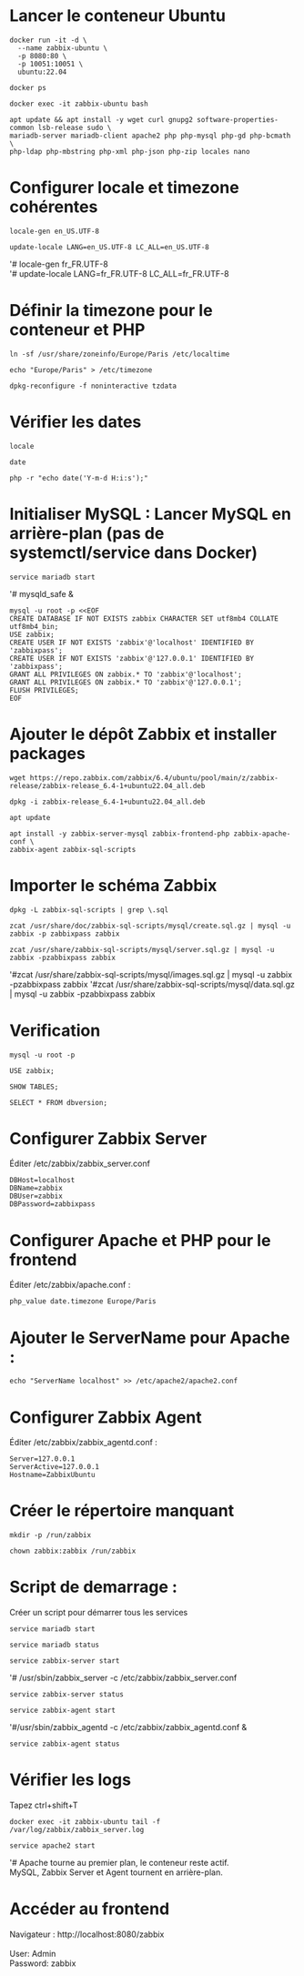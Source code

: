 # Lancer le conteneur Ubuntu
```
docker run -it -d \
  --name zabbix-ubuntu \
  -p 8080:80 \
  -p 10051:10051 \
  ubuntu:22.04
```
```
docker ps
```
```
docker exec -it zabbix-ubuntu bash
```
```
apt update && apt install -y wget curl gnupg2 software-properties-common lsb-release sudo \
mariadb-server mariadb-client apache2 php php-mysql php-gd php-bcmath \
php-ldap php-mbstring php-xml php-json php-zip locales nano
```

# Configurer locale et timezone cohérentes
```
locale-gen en_US.UTF-8
```
```
update-locale LANG=en_US.UTF-8 LC_ALL=en_US.UTF-8
```

'# locale-gen fr_FR.UTF-8 </br>
'# update-locale LANG=fr_FR.UTF-8 LC_ALL=fr_FR.UTF-8 </br>

# Définir la timezone pour le conteneur et PHP
```
ln -sf /usr/share/zoneinfo/Europe/Paris /etc/localtime
```
```
echo "Europe/Paris" > /etc/timezone
```
```
dpkg-reconfigure -f noninteractive tzdata
```
# Vérifier les dates
```
locale
```
```
date
```
```
php -r "echo date('Y-m-d H:i:s');"
```


# Initialiser MySQL : Lancer MySQL en arrière-plan (pas de systemctl/service dans Docker)
```
service mariadb start
```
'# mysqld_safe &


```
mysql -u root -p <<EOF
CREATE DATABASE IF NOT EXISTS zabbix CHARACTER SET utf8mb4 COLLATE utf8mb4_bin;
USE zabbix;
CREATE USER IF NOT EXISTS 'zabbix'@'localhost' IDENTIFIED BY 'zabbixpass';
CREATE USER IF NOT EXISTS 'zabbix'@'127.0.0.1' IDENTIFIED BY 'zabbixpass';
GRANT ALL PRIVILEGES ON zabbix.* TO 'zabbix'@'localhost';
GRANT ALL PRIVILEGES ON zabbix.* TO 'zabbix'@'127.0.0.1';
FLUSH PRIVILEGES;
EOF
```
# Ajouter le dépôt Zabbix et installer packages
```
wget https://repo.zabbix.com/zabbix/6.4/ubuntu/pool/main/z/zabbix-release/zabbix-release_6.4-1+ubuntu22.04_all.deb
```
```
dpkg -i zabbix-release_6.4-1+ubuntu22.04_all.deb
```
```
apt update
```
```
apt install -y zabbix-server-mysql zabbix-frontend-php zabbix-apache-conf \
zabbix-agent zabbix-sql-scripts
```
# Importer le schéma Zabbix
```
dpkg -L zabbix-sql-scripts | grep \.sql
```
```
zcat /usr/share/doc/zabbix-sql-scripts/mysql/create.sql.gz | mysql -u zabbix -p zabbixpass zabbix
```
```
zcat /usr/share/zabbix-sql-scripts/mysql/server.sql.gz | mysql -u zabbix -pzabbixpass zabbix
```
'#zcat /usr/share/zabbix-sql-scripts/mysql/images.sql.gz | mysql -u zabbix -pzabbixpass zabbix
'#zcat /usr/share/zabbix-sql-scripts/mysql/data.sql.gz   | mysql -u zabbix -pzabbixpass zabbix

# Verification
```
mysql -u root -p 
```

```
USE zabbix;
```
```
SHOW TABLES;
```
```
SELECT * FROM dbversion;
```
# Configurer Zabbix Server
Éditer /etc/zabbix/zabbix_server.conf
```
DBHost=localhost
DBName=zabbix
DBUser=zabbix
DBPassword=zabbixpass
```
# Configurer Apache et PHP pour le frontend
Éditer /etc/zabbix/apache.conf :
```
php_value date.timezone Europe/Paris
```
# Ajouter le ServerName pour Apache :
```
echo "ServerName localhost" >> /etc/apache2/apache2.conf
```
# Configurer Zabbix Agent
Éditer /etc/zabbix/zabbix_agentd.conf :
```
Server=127.0.0.1
ServerActive=127.0.0.1
Hostname=ZabbixUbuntu
```
# Créer le répertoire manquant
```
mkdir -p /run/zabbix
```
```
chown zabbix:zabbix /run/zabbix
```
# Script de demarrage : 



Créer un script pour démarrer tous les services

```
service mariadb start
```
```
service mariadb status
```
```
service zabbix-server start
```
'# /usr/sbin/zabbix_server -c /etc/zabbix/zabbix_server.conf 
```
service zabbix-server status
```
```
service zabbix-agent start
```

'#/usr/sbin/zabbix_agentd -c /etc/zabbix/zabbix_agentd.conf &

```
service zabbix-agent status
```
# Vérifier les logs

Tapez ctrl+shift+T
```
docker exec -it zabbix-ubuntu tail -f /var/log/zabbix/zabbix_server.log
```
```
service apache2 start
```
'#
Apache tourne au premier plan, le conteneur reste actif. </br>
MySQL, Zabbix Server et Agent tournent en arrière-plan. </br>

# Accéder au frontend
Navigateur : http://localhost:8080/zabbix </br></br>
User: Admin </br>
Password: zabbix <br>
